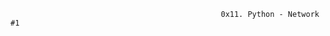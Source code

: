                                                    0x11. Python - Network #1                                      
